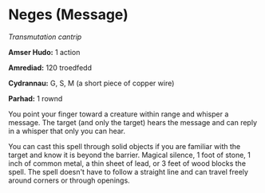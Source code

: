 # Neges (Message)

*Transmutation cantrip*

**Amser Hudo:** 1 action

**Amrediad:** 120 troedfedd

**Cydrannau:** G, S, M (a short piece of copper wire)

**Parhad:** 1 rownd

You point your finger toward a creature within range and whisper a message. The target (and only the target) hears the message and can reply in a whisper that only you can hear.

You can cast this spell through solid objects if you are familiar with the target and know it is beyond the barrier. Magical silence, 1 foot of stone, 1 inch of common metal, a thin sheet of lead, or 3 feet of wood blocks the spell. The spell doesn't have to follow a straight line and can travel freely around corners or through openings.
